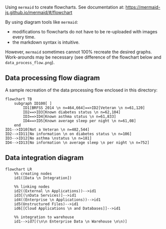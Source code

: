 Using `mermaid` to create flowcharts.
See documentation at: https://mermaid-js.github.io/mermaid/#/flowchart

By using diagram tools like `mermaid`:
* modifications to flowcharts do not have to be re-uploaded with images every time.
* the markdown syntax is intuitive. 

However, `mermaid` sometimes cannot 100% recreate the desired graphs. Work-arounds may be necessary (see difference of the flowchart below and `data_process_flow.png`).

## Data processing flow diagram
A sample recreation of the data processing flow enclosed in this directory:

```mermaid
flowchart TB
    subgraph ID100[ ]
        ID1[BRFSS 2014 \n n=464,664]==>ID2[Veteran \n n=61,120]
        ID2==>ID3[Known diabetes status \n n=62,104]
        ID3==>ID4[Known asthma status \n n=61,833]
        ID4==>ID5[Known average sleep per night \n n=61,08]
    end
ID1-->ID10[Not a Veteran \n n=402,544]
ID2-->ID11[No information \n on diabetes status \n n=106]
ID3-->ID12[No asthma \nstatus \n n=181]
ID4-->ID13[No information \n average sleep \n per night \n n=752]
```

## Data integration diagram
```mermaid
flowchart LR
    %% creating nodes
    id1([Data \n Integration])
    
    %% linking nodes
    id2((External \n Applications))-->id1
    id3[(\nData Services)]-->id1
    id4((Enterprise \n Applications))-->id1
    id5(Unstructured Files)-->id1
    id6[[Cloud Applications \n and Databases]]-->id1
    
    %% integration to warehouse
    id1-->id7[(\n\n Enterprise Data \n Warehouse \n\n)]
```
